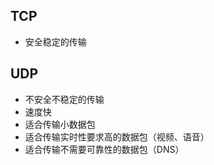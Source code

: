 ## TCP
- 安全稳定的传输


## UDP
- 不安全不稳定的传输
- 速度快
- 适合传输小数据包
- 适合传输实时性要求高的数据包（视频、语音）
- 适合传输不需要可靠性的数据包（DNS）

